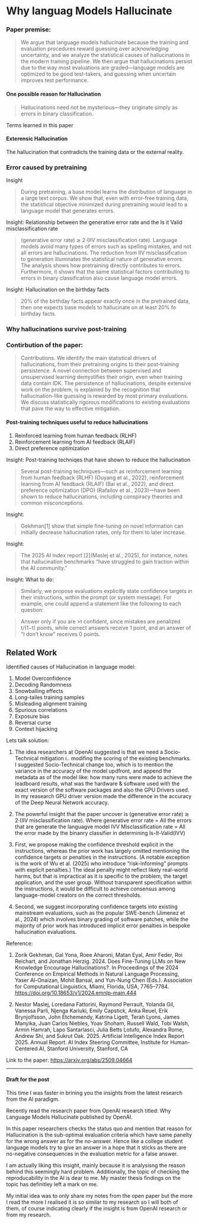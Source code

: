 # Why languag Models Hallucinate

### Paper premise:
> We argue that language models hallucinate because the training and evaluation procedures reward guessing over acknowledging uncertainty, and we analyze the statistical causes of hallucinations in the modern training pipeline.
> We then argue that hallucinations persist due to the way most evaluations are graded—language models are optimized to be good test-takers, and guessing when uncertain improves test performance.

#### One possible reason for Hallucination
> Hallucinations need not be mysterious—they originate simply as errors in binary classification.

Terms learned in this paper
#### Exterensic Hallucination
The hallucination that contradicts the training data or the external reality.

### Error caused by pretraining
Insight
> During pretraining, a base model learns the distribution of language in a large text corpus. We show that, even with error-free training data, the statistical objective minimized during pretraining would lead to a language model that generates errors. 

Insight: Relationship between the generative error rate and the Is it Valid misclassification rate
> (generative error rate) ≳ 2·(IIV misclassification rate).
> Language models avoid many types of errors such as spelling mistakes, and not all errors are hallucinations.
> The reduction from IIV misclassification to generation illuminates the statistical nature of generative errors. 
> The analysis shows how pretraining directly contributes to errors.
> Furthermore, it shows that the same statistical factors contributing to errors in binary classification also cause language model errors.

Insight: Hallucination on the birthday facts
> 20% of the birthday facts appear exactly once in the pretrained data, then one expects base models to hallucinate on at least 20% fo birthday facts.

### Why hallucinations survive post-training


### Contirbution of the paper:
> Contributions. We identify the main statistical drivers of hallucinations, from their pretraining origins to their post-training persistence. A novel connection between supervised and unsupervised learning demystifies their origin, even when training data contain IDK. The persistence of hallucinations, despite extensive work on the problem, is explained by the recognition that hallucination-like guessing is rewarded by most primary evaluations. We discuss statistically rigorous modifications to existing evaluations that pave the way to effective mitigation.

#### Post-training techniques useful to reduce hallucinations
1. Reinforced learning from human feedback (RLHF)
2. Reinforcement learning from AI feedback (RLAIF)
3. Direct preference optimization
 
Insight: Post-training techniqes that have shown to reduce the hallucination
> Several post-training techniques—such as reinforcement learning from human feedback (RLHF) (Ouyang et al., 2022), reinforcement learning from AI feedback (RLAIF) (Bai et al., 2022), and direct preference optimization (DPO) (Rafailov et al., 2023)—have been shown to reduce hallucinations, including conspiracy theories and common misconceptions.

Insight:
> Gekhman[1] show that simple fine-tuning on novel information can initially decrease hallucination rates, only for them to later increase.

Insight: 
> The 2025 AI Index report [2](Maslej et al., 2025), for instance, notes that hallucination benchmarks “have struggled to gain traction within the AI community.”

Insight: What to do:
> Similarly, we propose evaluations explicitly state confidence targets in their instructions, within the prompt (or system message). For example, one could append a statement like the following to each question: 

> Answer only if you are >t confident, since mistakes are penalized t/(1−t) points, while correct answers receive 1 point, and an answer of “I don’t know” receives 0 points.

## Related Work
Identified causes of Hallucination in language model:
1. Model Overconfidence
2. Decoding Randomness
3. Snowballing effects
4. Long-tailes training samples
5. Misleading alignment training
6. Spurious correlations
7. Exposure bias
8. Reversal curse
9. Context hijacking

Lets talk solution:
1. The idea researchers at OpenAI suggested is that we need a Socio-Technical mitigation i.. modifing the scoring of the existing benchmarks.
I suggested Socio-Technical change too, which is to mention the variance in the accuracy of the model updfront, and append the metadata as of the model like: how many runs were made to achieve the leadboard results, what was the hardware & software used with the exact version of the software packages and also the GPU Drivers used. 
In my reasearch GPU driver version made the difference in the accuracy of the Deep Neural Network accuracy.

2. The powerful insight that the paper uncover is
(generative error rate) ≳ 2·(IIV misclassification rate).
Where generative error rate = All the errors that are generate the languagve model
IVV Misclassification rate = All the error made by the binanry classifier in determining Is-It-Valid(IVV)

3. First, we propose making
the confidence threshold explicit in the instructions, whereas the prior work has largely omitted
mentioning the confidence targets or penalties in the instructions. (A notable exception is the work
of Wu et al. (2025) who introduce “risk-informing” prompts with explicit penalties.) The ideal
penalty might reflect likely real-world harms, but that is impractical as it is specific to the problem,
the target application, and the user group. Without transparent specification within the instructions,
it would be difficult to achieve consensus among language-model creators on the correct thresholds.

4. Second, we suggest incorporating confidence targets into existing mainstream evaluations, such
as the popular SWE-bench (Jimenez et al., 2024) which involves binary grading of software patches,
while the majority of prior work has introduced implicit error penalties in bespoke hallucination
evaluations. 


Reference:
1. Zorik Gekhman, Gal Yona, Roee Aharoni, Matan Eyal, Amir Feder, Roi Reichart, and Jonathan Herzig. 2024. Does Fine-Tuning LLMs on New Knowledge Encourage Hallucinations?. In Proceedings of the 2024 Conference on Empirical Methods in Natural Language Processing, Yaser
Al-Onaizan, Mohit Bansal, and Yun-Nung Chen (Eds.). Association for Computational Linguistics, Miami, Florida, USA, 7765–7784. https://doi.org/10.18653/v1/2024.emnlp-main.444



2. Nestor Maslej, Loredana Fattorini, Raymond Perrault, Yolanda Gil, Vanessa Parli, Njenga Kariuki, Emily Capstick, Anka Reuel, Erik Brynjolfsson, John Etchemendy, Katrina Ligett, Terah Lyons, James Manyika, Juan Carlos Niebles, Yoav Shoham, Russell Wald, Tobi Walsh, Armin Hamrah, Lapo Santarlasci, Julia Betts Lotufo, Alexandra Rome, Andrew Shi, and Sukrut Oak. 2025. Artificial Intelligence Index Report 2025. Annual Report. AI Index Steering Committee, Institute for Human-Centered AI, Stanford University, Stanford, CA


Link to the paper: https://arxiv.org/abs/2509.04664

___________

#### Draft for the post
This time I was faster in brining you the insights from the latest research from the AI paradigm.

Recently read the research paper from OpenAI research titled: Why Language Models Hallucinate published by OpenAI.

In this paper researchers checks the status quo and mention that reason for Hallucination is the sub-optimal evaluation criteria which have same panelty for the wrong answer as for the no-answer.
Hence like a college student language models try to give an answer in a hope that it sticks as there are no-negative consequences in the evaluation metric for a false answer.

I am actually liking this insight, mainly because it is analysisng the reason behind this seemingly hard problem. Additionally, the topic of checking the reproducability in the AI is dear to me. My master thesis findings on the topic has definitley left a mark on me.

My initial idea was to only share my notes from the open paper but the more I read the more I realised it is so similar to my research so I will both of them, of course indicating clearly if the insight is from OpenAI research or from my research.